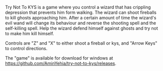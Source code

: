 Try Not To KYS is a game where you control a wizard that has crippling depression that prevents him form walking.
The wizard can shoot fireballs to kill ghosts approaching him.
After a certain amount of time the wizard's evil wand will change its behaviour and reverse the shooting spell and the self-killing spell.
Help the wizard defend himself against ghosts and try not to make him kill himself.

Controls are "Z" and "X" to either shoot a fireball or kys, and "Arrow Keys" to control directions.

The "game" is available for download for windows at https://github.com/AminYehia/try-not-to-kys/releases.